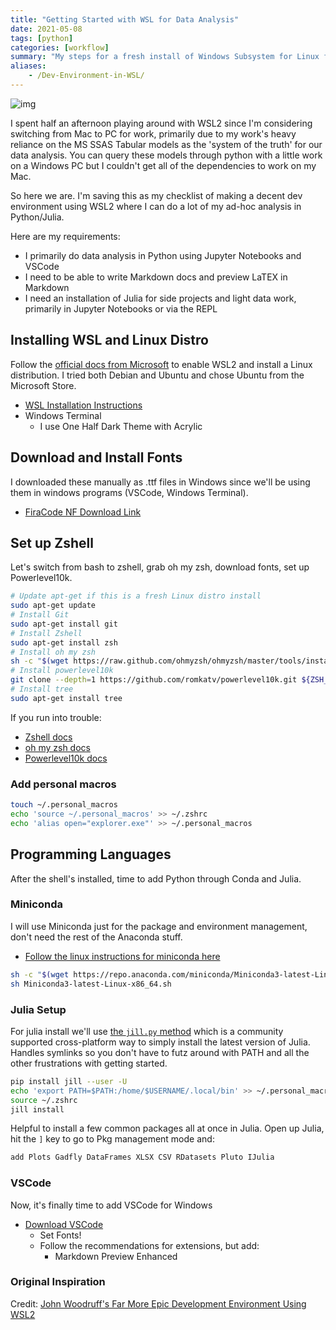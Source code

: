 ```yaml
---
title: "Getting Started with WSL for Data Analysis"
date: 2021-05-08
tags: [python]
categories: [workflow]
summary: "My steps for a fresh install of Windows Subsystem for Linux for Data Analysis"
aliases:
    - /Dev-Environment-in-WSL/
---
```

![img](/images/wsl2_test.png)

I spent half an afternoon playing around with WSL2 since I'm considering switching from Mac to PC for work, primarily due to my work's heavy reliance on the MS SSAS Tabular models as the 'system of the truth' for our data analysis. You can query these models through python with a little work on a Windows PC but I couldn't get all of the dependencies to work on my Mac. 

So here we are. I'm saving this as my checklist of making a decent dev environment using WSL2 where I can do a lot of my ad-hoc analysis in Python/Julia. 

Here are my requirements:
* I primarily do data analysis in Python using Jupyter Notebooks and VSCode
* I need to be able to write Markdown docs and preview LaTEX in Markdown
* I need an installation of Julia for side projects and light data work, primarily in Jupyter Notebooks or via the REPL

## Installing WSL and Linux Distro
Follow the [official docs from Microsoft](https://docs.microsoft.com/en-us/windows/wsl/install-win10) to enable WSL2 and install a Linux distribution. I tried both Debian and Ubuntu and chose Ubuntu from the Microsoft Store. 

* [WSL Installation Instructions](https://docs.microsoft.com/en-us/windows/wsl/install-win10)
* Windows Terminal
    * I use One Half Dark Theme with Acrylic

## Download and Install Fonts
I downloaded these manually as .ttf files in Windows since we'll be using them in windows programs (VSCode, Windows Terminal).
* [FiraCode NF Download Link](https://github.com/ryanoasis/nerd-fonts/releases/download/v2.1.0/FiraCode.zip)

## Set up Zshell
Let's switch from bash to zshell, grab oh my zsh, download fonts, set up Powerlevel10k.

```bash
# Update apt-get if this is a fresh Linux distro install
sudo apt-get update
# Install Git 
sudo apt-get install git
# Install Zshell
sudo apt-get install zsh
# Install oh my zsh
sh -c "$(wget https://raw.github.com/ohmyzsh/ohmyzsh/master/tools/install.sh -O -)"
# Install powerlevel10k
git clone --depth=1 https://github.com/romkatv/powerlevel10k.git ${ZSH_CUSTOM:-$HOME/.oh-my-zsh/custom}/themes/powerlevel10k
# Install tree
sudo apt-get install tree
```
If you run into trouble:
* [Zshell docs](http://zsh.sourceforge.net/)
* [oh my zsh docs](https://ohmyz.sh/#install)
* [Powerlevel10k docs](https://github.com/romkatv/powerlevel10k)

### Add personal macros
```bash
touch ~/.personal_macros
echo 'source ~/.personal_macros' >> ~/.zshrc
echo 'alias open="explorer.exe"' >> ~/.personal_macros
```

## Programming Languages

After the shell's installed, time to add Python through Conda and Julia. 

### Miniconda
I will use Miniconda just for the package and environment management, don't need the rest of the Anaconda stuff.
* [Follow the linux instructions for miniconda here](https://docs.conda.io/en/latest/miniconda.html#linux-installers)

```bash
sh -c "$(wget https://repo.anaconda.com/miniconda/Miniconda3-latest-Linux-x86_64.sh 0O -)"
sh Miniconda3-latest-Linux-x86_64.sh
```

### Julia Setup
For julia install we'll use [the `jill.py` method](https://github.com/johnnychen94/jill.py) which is a community supported cross-platform way to simply install the latest version of Julia. Handles symlinks so you don't have to futz around with PATH and all the other frustrations with getting started.

```bash
pip install jill --user -U
echo 'export PATH=$PATH:/home/$USERNAME/.local/bin' >> ~/.personal_macros
source ~/.zshrc
jill install
```
Helpful to install a few common packages all at once in Julia. Open up Julia, hit the `]` key to go to Pkg management mode and:
```julia
add Plots Gadfly DataFrames XLSX CSV RDatasets Pluto IJulia
```

### VSCode
Now, it's finally time to add VSCode for Windows
* [Download VSCode](https://code.visualstudio.com/)
    * Set Fonts!
    * Follow the recommendations for extensions, but add:
        * Markdown Preview Enhanced

### Original Inspiration
Credit: [John Woodruff's Far More Epic Development Environment Using WSL2](https://dev.to/johnbwoodruff/far-more-epic-development-environment-using-wsl-2-439g)